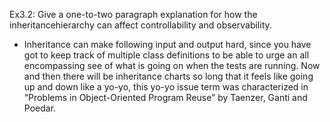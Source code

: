 Ex3.2: Give a one-to-two paragraph explanation for how the inheritancehierarchy can affect controllability and observability.

- Inheritance can make following input and output hard, since you have got to keep track of multiple class definitions to be
able to urge an all encompassing see of what is going on when the tests are running. Now and then there will be inheritance 
charts so long that it feels like going up and down like a yo-yo, this yo-yo issue term was characterized in
“Problems in Object-Oriented Program Reuse” by Taenzer, Ganti and Poedar.
